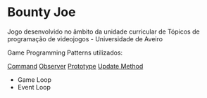 # Bounty Joe

Jogo desenvolvido no âmbito da unidade curricular de Tópicos de programação de videojogos - Universidade de Aveiro


Game Programming Patterns utilizados:

[Command](https://github.com/Leonardodrt/BountyJoe/blob/66d0362848b09bd4a927cd29b4129f16b1722436/commands.py#L29-L45)
[Observer](https://github.com/Leonardodrt/BountyJoe/blob/66d0362848b09bd4a927cd29b4129f16b1722436/observer.py#L7-L18)
[Prototype](https://github.com/Leonardodrt/BountyJoe/blob/4d46dca696116ff644cdfadca2f2f532ffe1cf56/bulletProto.py#L61-L82)
[Update Method](https://github.com/Leonardodrt/BountyJoe/blob/9996e98aa31281569d2f1f29a981638aabf1da6b/main.py#L47-L52)
* Game Loop
* Event Loop
